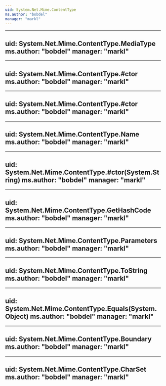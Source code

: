 ```yaml
---
uid: System.Net.Mime.ContentType
ms.author: "bobdel"
manager: "markl"
---
```


---
uid: System.Net.Mime.ContentType.MediaType
ms.author: "bobdel"
manager: "markl"
---

---
uid: System.Net.Mime.ContentType.#ctor
ms.author: "bobdel"
manager: "markl"
---

---
uid: System.Net.Mime.ContentType.#ctor
ms.author: "bobdel"
manager: "markl"
---

---
uid: System.Net.Mime.ContentType.Name
ms.author: "bobdel"
manager: "markl"
---

---
uid: System.Net.Mime.ContentType.#ctor(System.String)
ms.author: "bobdel"
manager: "markl"
---

---
uid: System.Net.Mime.ContentType.GetHashCode
ms.author: "bobdel"
manager: "markl"
---

---
uid: System.Net.Mime.ContentType.Parameters
ms.author: "bobdel"
manager: "markl"
---

---
uid: System.Net.Mime.ContentType.ToString
ms.author: "bobdel"
manager: "markl"
---

---
uid: System.Net.Mime.ContentType.Equals(System.Object)
ms.author: "bobdel"
manager: "markl"
---

---
uid: System.Net.Mime.ContentType.Boundary
ms.author: "bobdel"
manager: "markl"
---

---
uid: System.Net.Mime.ContentType.CharSet
ms.author: "bobdel"
manager: "markl"
---
